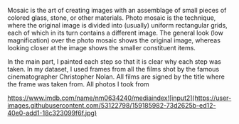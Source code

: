 Mosaic is the art of creating images with an assemblage of small pieces of colored glass, stone, or
other materials. Photo mosaic is the technique, where the original image is divided into (usually)
uniform rectangular grids, each of which in its turn contains a different image. The general look (low
magnification) over the photo mosaic shows the original image, whereas looking closer at the image
shows the smaller constituent items.

In the main part, I painted each step so that it is clear why each step was taken. 
In my dataset, I used frames from all the films shot by the famous cinematographer 
Christopher Nolan. All films are signed by the title where the frame was taken from.
All photos I took from 

https://www.imdb.com/name/nm0634240/mediaindex![input2](https://user-images.githubusercontent.com/53122798/159185982-73d2625b-ed12-40e0-add1-18c323099f6f.jpg)
